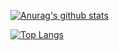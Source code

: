 [![Anurag's github stats](https://github-readme-stats.vercel.app/api?username=eduahcb&count_private=true&show_icons=true&theme=synthwave)](https://github.com/anuraghazra/github-readme-stats)

[![Top Langs](https://github-readme-stats.vercel.app/api/top-langs/?username=eduahcb&layout=compact&show_icons=true&theme=synthwave)](https://github.com/anuraghazra/github-readme-stats)
